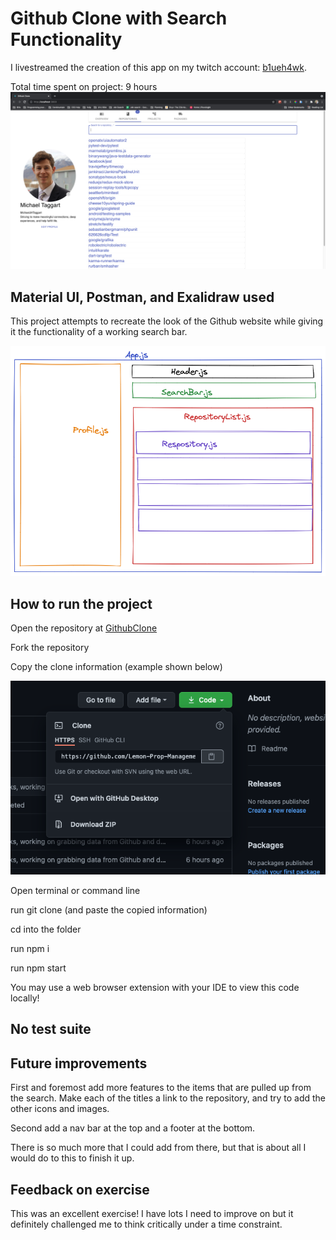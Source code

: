# Github Clone with Search Functionality

I livestreamed the creation of this app on my twitch account: [b1ueh4wk](https://www.twitch.tv/b1ueh4wk/).

Total time spent on project: 9 hours
<img src="https://github.com/MichaelJHTaggart/GithubClone/blob/main/src/assets/Screen%20Shot%202021-06-26%20at%2012.37.00%20AM.png">

## Material UI, Postman, and Exalidraw used

This project attempts to recreate the look of the Github website while giving it the functionality of a working search bar.

<img src="https://github.com/MichaelJHTaggart/GithubClone/blob/main/src/assets/wireframe.png">

## How to run the project

Open the repository at [GithubClone](https://github.com/MichaelJHTaggart/GithubClone)

Fork the repository

Copy the clone information (example shown below)

<img src="https://github.com/MichaelJHTaggart/GithubClone/blob/main/src/assets/Screen%20Shot%202021-06-26%20at%2012.33.57%20AM.png">

Open terminal or command line 

run git clone (and paste the copied information)

cd into the folder

run npm i

run npm start

You may use a web browser extension with your IDE to view this code locally!

## No test suite

## Future improvements
First and foremost add more features to the items that are pulled up from the search. Make each of the titles a link to the repository, and try to add the other icons and images. 

Second add a nav bar at the top and a footer at the bottom.

There is so much more that I could add from there, but that is about all I would do to this to finish it up. 

## Feedback on exercise

This was an excellent exercise! I have lots I need to improve on but it definitely challenged me to think critically under a time constraint.